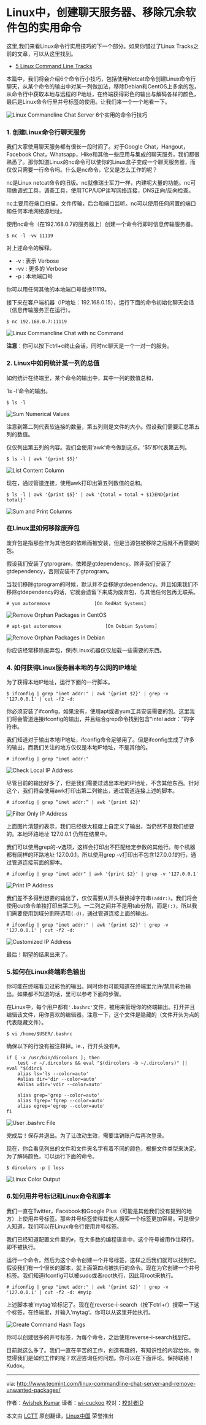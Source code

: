 Linux中，创建聊天服务器、移除冗余软件包的实用命令
=============================================================================
这里,我们来看Linux命令行实用技巧的下一个部分。如果你错过了Linux Tracks之前的文章，可以从这里找到。

- [5 Linux Command Line Tracks][1]

本篇中，我们将会介绍6个命令行小技巧，包括使用Netcat命令创建Linux命令行聊天，从某个命令的输出中对某一列做加法，移除Debian和CentOS上多余的包，从命令行中获取本地与远程的IP地址，在终端获得彩色的输出与解码各样的颜色，最后是Linux命令行里井号标签的使用。让我们来一个一个地看一下。

![Linux Commandline Chat Server](http://www.tecmint.com/wp-content/uploads/2015/04/linux-commandline-chat-server.jpg)
6个实用的命令行技巧

### 1. 创建Linux命令行聊天服务 ###
我们大家使用聊天服务都有很长一段时间了。对于Google Chat，Hangout，Facebook Chat，Whatsapp，Hike和其他一些应用与集成的聊天服务，我们都很熟悉了。那你知道Linux的nc命令可以使你的Linux盒子变成一个聊天服务器，而仅仅只需要一行命令吗。什么是nc命令，它又是怎么工作的呢？

nc是Linux netcat命令的旧版。nc就像瑞士军刀一样，内建呢大量的功能。nc可用做调式工具，调查工具，使用TCP/UDP读写网络连接，DNS正向/反向检查。

nc主要用在端口扫描，文件传输，后台和端口监听。nc可以使用任何闲置的端口和任何本地网络源地址。

使用nc命令（在192.168.0.7的服务器上）创建一个命令行即时信息传输服务器。

	$ nc -l -vv 11119

对上述命令的解释。

- -v : 表示 Verbose
- -vv : 更多的 Verbose
- -p : 本地端口号

你可以用任何其他的本地端口号替换11119。

接下来在客户端机器（IP地址：192.168.0.15），运行下面的命令初始化聊天会话（信息传输服务正在运行）。

	$ nc 192.168.0.7:11119

![Linux Commandline Chat with nc Command](http://www.tecmint.com/wp-content/uploads/2015/04/Chat-on-Linux-Commandline.gif)

**注意**：你可以按下ctrl+c终止会话，同时nc聊天是一个一对一的服务。

### 2. Linux中如何统计某一列的总值 ###

如何统计在终端里，某个命令的输出中，其中一列的数值总和，

‘ls -l’命令的输出。

	$ ls -l

![Sum Numerical Values](http://www.tecmint.com/wp-content/uploads/2015/04/Sum-Values.gif)

注意到第二列代表软连接的数量，第五列则是文件的大小。假设我们需要汇总第五列的数值。

仅仅列出第五列的内容。我们会使用‘awk’命令做到这点。‘$5’即代表第五列。

    $ ls -l | awk '{print $5}'

![List Content Column](http://www.tecmint.com/wp-content/uploads/2015/04/List-Content-Column.gif)

现在，通过管道连接，使用awk打印出第五列数值的总和。

    $ ls -l | awk '{print $5}' | awk '{total = total + $1}END{print total}'

![Sum and Print Columns](http://www.tecmint.com/wp-content/uploads/2015/04/Sum-Columns.gif)

### 在Linux里如何移除废弃包 ###

废弃包是指那些作为其他包的依赖而被安装，但是当源包被移除之后就不再需要的包。

假设我们安装了gtprogram，依赖是gtdependency。除非我们安装了gtdependency，否则安装不了gtprogram。

当我们移除gtprogram的时候，默认并不会移除gtdependency。并且如果我们不移除gtdependency的话，它就会遗留下来成为废弃包，与其他任何包再无联系。

    # yum autoremove                [On RedHat Systems]

![Remove Orphan Packages in CentOS](http://www.tecmint.com/wp-content/uploads/2015/04/Remove-Orphan-Packages-in-CentOS1.gif)

    # apt-get autoremove                [On Debian Systems]

![Remove Orphan Packages in Debian](http://www.tecmint.com/wp-content/uploads/2015/04/Remove-Orphan-Packages-in-Debian.gif)

你应该经常移除废弃包，保持Linux机器仅仅加载一些需要的东西。

### 4. 如何获得Linux服务器本地的与公网的IP地址 ###

为了获得本地IP地址，运行下面的一行脚本。

    $ ifconfig | grep "inet addr:" | awk '{print $2}' | grep -v '127.0.0.1' | cut -f2 -d:

你必须安装了ifconfig，如果没有，使用apt或者yum工具安装需要的包。这里我们将会管道连接ifconfig的输出，并且结合grep命令找到包含“intel addr：”的字符串。

我们知道对于输出本地IP地址，ifconfig命令足够用了。但是ifconfig生成了许多的输出，而我们关注的地方仅仅是本地IP地址，不是其他的。

    # ifconfig | grep "inet addr:"

![Check Local IP Address](http://www.tecmint.com/wp-content/uploads/2015/04/Check-Local-IP-Address.gif)

尽管目前的输出好多了，但是我们需要过滤出本地的IP地址，不含其他东西。针对这个，我们将会使用awk打印出第二列输出，通过管道连接上述的脚本。

	# ifconfig | grep “inet addr:” | awk '{print $2}' 

![Filter Only IP Address](http://www.tecmint.com/wp-content/uploads/2015/04/Filter-IP-Address.gif)

上面图片清楚的表示，我们已经很大程度上自定义了输出，当仍然不是我们想要的。本地环路地址 127.0.0.1 仍然在结果中。

我们可以使用grep的-v选项，这样会打印出不匹配给定参数的其他行。每个机器都有同样的环路地址 127.0.0.1，所以使用grep -v打印出不包含127.0.0.1的行，通过管道连接前面的脚本。

    # ifconfig | grep "inet addr" | awk '{print $2}' | grep -v '127.0.0.1'

![Print IP Address](http://www.tecmint.com/wp-content/uploads/2015/04/Print-IP-Address.gif)

我们差不多得到想要的输出了，仅仅需要从开头替换掉字符串`(addr:)`。我们将会使用cut命令单独打印出第二列。一二列之间并不是用tab分割，而是`(:)`，所以我们需要使用到域分割符选项`(-d)`，通过管道连接上面的输出。

    # ifconfig | grep "inet addr:" | awk '{print $2}' | grep -v '127.0.0.1' | cut -f2 -d:

![Customized IP Address](http://www.tecmint.com/wp-content/uploads/2015/04/Custome-IP-Address.gif)

最后！期望的结果出来了。

### 5.如何在Linux终端彩色输出 ###

你可能在终端看见过彩色的输出。同时你也可能知道在终端里允许/禁用彩色输出。如果都不知道的话，里可以参考下面的步骤。

在Linux中，每个用户都有`'.bashrc'`文件，被用来管理你的终端输出。打开并且编辑该文件，用你喜欢的编辑器。注意一下，这个文件是隐藏的（文件开头为点的代表隐藏文件）。

	$ vi /home/$USER/.bashrc

确保以下的行没有被注释掉。ie.，行开头没有#。

    if [ -x /usr/bin/dircolors ]; then
        test -r ~/.dircolors && eval "$(dircolors -b ~/.dircolors)" || eval "$(dirc$
        alias ls='ls --color=auto'
        #alias dir='dir --color=auto'
        #alias vdir='vdir --color=auto'
    
        alias grep='grep --color=auto'
        alias fgrep='fgrep --color=auto'
        alias egrep='egrep --color=auto'
    fi

![User .bashrc File](http://www.tecmint.com/wp-content/uploads/2015/04/bashrc-file.gif)

完成后！保存并退出。为了让改动生效，需要注销账户后再次登录。

现在，你会看见列出的文件和文件夹名字有着不同的颜色，根据文件类型来决定。为了解码颜色，可以运行下面的命令。

	$ dircolors -p | less

![Linux Color Output](http://www.tecmint.com/wp-content/uploads/2015/04/Linux-Color-Output.gif)

### 6.如何用井号标记和Linux命令和脚本 ###

我们一直在Twitter，Facebook和Google Plus（可能是其他我们没有提到的地方）上使用井号标签。那些井号标签使得其他人搜索一个标签更加容易。可是很少人知道，我们可以在Linux命令行使用井号标签。

我们已经知道配置文件里的`#`，在大多数的编程语言中，这个符号被用作注释行，即不被执行。

运行一个命令，然后为这个命令创建一个井号标签，这样之后我们就可以找到它。假设我们有一个很长的脚本，就上面第四点被执行的命令。现在为它创建一个井号标签。我们知道ifconfig可以被sudo或者root执行，因此用root来执行。

    # ifconfig | grep "inet addr:" | awk '{print $2}' | grep -v '127.0.0.1' | cut -f2 -d: #myip

上述脚本被’mytag‘给标记了。现在在reverse-i-search（按下ctrl+r）搜索一下这个标签，在终端里，并输入’mytag‘。你可以从这里开始执行。

![Create Command Hash Tags](http://www.tecmint.com/wp-content/uploads/2015/04/Create-Command-Hash-Tags.gif)

你可以创建很多的井号标签，为每个命令，之后使用reverse-i-search找到它。

目前就这么多了。我们一直在辛苦的工作，创造有趣的，有知识性的内容给你。你觉得我们是如何工作的呢？欢迎咨询任何问题。你可以在下面评论。保持联络！Kudox。

--------------------------------------------------------------------------------

via: http://www.tecmint.com/linux-commandline-chat-server-and-remove-unwanted-packages/

作者：[Avishek Kumar][a]
译者：[wi-cuckoo](https://github.com/wi-cuckoo)
校对：[校对者ID](https://github.com/校对者ID)

本文由 [LCTT](https://github.com/LCTT/TranslateProject) 原创翻译，[Linux中国](http://linux.cn/) 荣誉推出

[a]:http://www.tecmint.com/author/avishek/
[1]:http://www.tecmint.com/5-linux-command-line-tricks/
